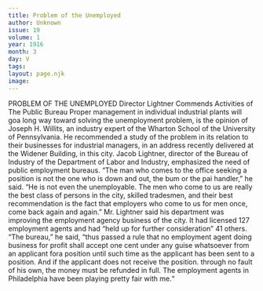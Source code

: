 ```yaml
---
title: Problem of the Unemployed
author: Unknown
issue: 19
volume: 1
year: 1916
month: 3
day: V
tags:
layout: page.njk
image:
---
```

PROBLEM OF THE UNEMPLOYED    Director Lightner Commends Activities of The Public Bureau    Proper management in individual industrial plants will goa long way toward solving the unemployment problem, is the opinion of Joseph H. Willits, an industry expert of the Wharton School of the University of Pennsylvania. He recommended a study of the problem in its relation to their businesses for industrial managers, in an address recently delivered at the Widener Building, in this city.       Jacob Lightner, director of the Bureau of Industry of the Department of Labor and Industry, emphasized the need of public employment bureaus. “The man who comes to the office seeking a position is not the one who is down and out, the bum or the pai handler,” he said. “He is not even the unemployable. The men who come to us are really the best class of persons in the city, skilled tradesmen, and their best recommendation is the fact that employers who come to us for men once, come back again and again.”       Mr. Lightner said his department was improving the employment agency business of the city. It had licensed 127 employment agents and had “held up for further consideration” 41 others. “The bureau,” he said, “thus passed a rule that no employment agent doing business for profit shall accept one cent under any guise whatsoever from an applicant fora position until such time as the applicant has been sent to a position. And if the applicant does not receive the position. through no fault of his own, the money must be refunded in full. The employment agents in Philadelphia have been playing pretty fair with me.“ 

